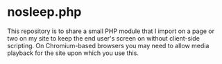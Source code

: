# nosleep.php
This repository is to share a small PHP module that I import on a page or two on my site to keep the end user's screen on without client-side scripting. On Chromium-based browsers you may need to allow media playback for the site upon which you use this.
